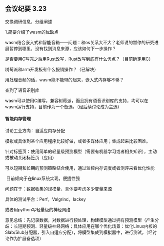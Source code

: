 ## 会议纪要 3.23

交换调研信息，分组阐述

1.简要介绍了wasm的优缺点

wasm结合嵌入式和智能音箱——问题：和os关系大不大？老师说的暂停的研究进展暂停到哪里，没有找到消息来源，应该如何下一步操作？

是否要用C写完之后用Rust改写，Rust改写到底有什么优点？（目前确定用C）

树莓派和arm开发板有什么报销操作？（已解决）

用处理音频的话，wasm能不能带的起来，嵌入式内存够不够？

查到了语音识别库

wasm可以使用C编写，兼容树莓派，而且拥有语音识别库的支持，均可以在wasm运行支持，目前作为一个备选。（经后续讨论成为主选）

#### 智能内存管理

讨论工业方向：自适应内存分配

模拟或具体到某个应用程序比较好做，或者多媒体应用；集成起来比较困难。

针对标签页：使用简单的轻量级预测模型（需要有机器学习或者相关知识），主动或被动关闭标签页（应用）

​	可以短期和长期的预测策略结合使用，通过监控内存调度或者测评来看优化性能

​	目前倾向于在linux系统实现，便捷性强

问题在于：数据收集的规模量，具体要考虑多少变量来源

具体的测试平台：Perf，Valgrind，lackey

或者用python写轻量级的神经网络

意见总结：先记录数据，对数据进行预处理，构建模型通过拥有预测模型（产生分歧：长短期预测、轻量级神经网络；具体应用在哪个优化场景：优化Linux内核的Slab/Slub分配器，引入自适应分配），将模型集成到模拟器中，进行测试。（经讨论作为扩展备选项）

